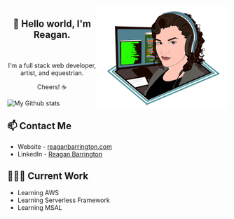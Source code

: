<br>
<img align="right" src="https://raw.githubusercontent.com/ReBarrington/ReBarrington/master/imgs/reagan_code.png" width="300" height="238" padding-top="10" alt="Reagan">

<h2 align="center"> 👋 Hello world, I'm Reagan. </h2>
<br>

<p align="center">
I'm a full stack web developer, artist, and equestrian. </p>
<p align="center"> Cheers! ☕ </p>

![My Github stats](https://github-readme-stats.vercel.app/api?username=ReBarrington&title_color=58A6FF&icon_color=8B949E&text_color=8B949E&bg_color=0D1117&show_icons=true)


## 📫 Contact Me
- Website - [reaganbarrington.com](https://reaganbarrington.com)
- LinkedIn - [Reagan Barrington](https://in.linkedin.com/in/reaganbarrington)

## 👩🏻‍💻 Current Work
- Learning AWS
- Learning Serverless Framework
- Learning MSAL


<!--
**ReBarrington/ReBarrington** is a ✨ _special_ ✨ repository because its `README.md` (this file) appears on your GitHub profile.

Here are some ideas to get you started:

- 🔭 I’m currently working on ...
- 🌱 I’m currently learning ...
- 👯 I’m looking to collaborate on ...
- 🤔 I’m looking for help with ...
- 💬 Ask me about ...
- 📫 How to reach me: ...
- 😄 Pronouns: ...
- ⚡ Fun fact: ...
-->
